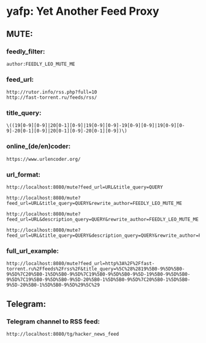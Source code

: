 # yafp: Yet Another Feed Proxy

## MUTE:

### feedly_filter:
    author:FEEDLY_LEO_MUTE_ME

### feed_url:
    http://rutor.info/rss.php?full=10
    http://fast-torrent.ru/feeds/rss/

### title_query:
    \((19[0-9][0-9]|20[0-1][0-9]|19[0-9][0-9]-19[0-9][0-9]|19[0-9][0-9]-20[0-1][0-9]|20[0-1][0-9]-20[0-1][0-9])\)

### online_(de/en)coder:
    https://www.urlencoder.org/

### url_format:
    http://localhost:8080/mute?feed_url=URL&title_query=QUERY

    http://localhost:8080/mute?feed_url=URL&title_query=QUERY&rewrite_author=FEEDLY_LEO_MUTE_ME

    http://localhost:8080/mute?feed_url=URL&description_query=QUERY&rewrite_author=FEEDLY_LEO_MUTE_ME

    http://localhost:8080/mute?feed_url=URL&title_query=QUERY&description_query=QUERY&rewrite_author=FEEDLY_LEO_MUTE_ME

### full_url_example:
    http://localhost:8080/mute?feed_url=http%3A%2F%2Ffast-torrent.ru%2Ffeeds%2Frss%2F&title_query=%5C%28%2819%5B0-9%5D%5B0-9%5D%7C20%5B0-1%5D%5B0-9%5D%7C19%5B0-9%5D%5B0-9%5D-19%5B0-9%5D%5B0-9%5D%7C19%5B0-9%5D%5B0-9%5D-20%5B0-1%5D%5B0-9%5D%7C20%5B0-1%5D%5B0-9%5D-20%5B0-1%5D%5B0-9%5D%29%5C%29

## Telegram:

### Telegram channel to RSS feed:
    http://localhost:8080/tg/hacker_news_feed
